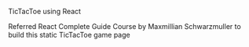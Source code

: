 TicTacToe using React

Referred React Complete Guide Course by Maxmillian Schwarzmuller to build this static TicTacToe game page
